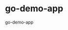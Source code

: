 # go-demo-app
go-demo-app
	 

	 

	 

	 

	 

	 

	 

	 

	 

	 

	 

	 

	 

	 

	 

	 

	 

	 

	 

	 

	 

	 

	 

	 

	 

	 

	 

	 

	 

	 

	 

	 

	 

	 

	 

	 

	 

	 

	 

	 

	 

	 

	 

	 

	 

	 

	 

	 

	 

	 

	 

	 

	 

	 

	 

	 

	 

	 

	 

	 

	 

	 

	 

	 

	 

	 

	 

	 

	 

	 

	 

	 

	 

	 

	 

	 

	 

	 

	 

	 

	 

	 

	 

	 

	 

	 

	 

	 

	 

	 

	 

	 

	 

	 

	 

	 

	 

	 

	 

	 

	 

	 

	 

	 

	 

	 

	 

	 

	 

	 

	 

	 

	 

	 

	 

	 

	 

	 

	 

	 

	 

	 

	 

	 

	 

	 

	 

	 

	 

	 

	 

	 

	 

	 

	 

	 

	 

	 

	 

	 

	 

	 

	 

	 

	 

	 

	 

	 

	 

	 

	 

	 

	 

	 

	 

	 

	 

	 

	 

	 

	 

	 

	 

	 

	 

	 

	 

	 

	 

	 

	 

	 

	 

	 

	 

	 

	 

	 

	 

	 

	 

	 

	 

	 

	 

	 

	 

	 

	 

	 

	 

	 

	 

	 

	 

	 

	 

	 

	 

	 

	 

	 

	 

	 

	 

	 

	 

	 

	 

	 

	 

	 

	 

	 

	 

	 

	 

	 

	 

	 

	 

	 

	 

	 

	 

	 

	 

	 

	 

	 

	 

	 

	 

	 

	 

	 

	 

	 

	 

	 

	 

	 

	 

	 

	 

	 

	 

	 

	 

	 

	 

	 

	 

	 

	 

	 

	 

	 

	 

	 

	 

	 

	 

	 

	 

	 

	 

	 

	 

	 

	 

	 

	 

	 

	 

	 

	 

	 

	 

	 

	 

	 

	 

	 

	 

	 

	 

	 

	 

	 

	 

	 

	 

	 

	 

	 

	 

	 

	 

	 

	 

	 

	 

	 

	 

	 

	 

	 

	 

	 

	 

	 

	 

	 

	 

	 

	 

	 

	 

	 

	 

	 

	 

	 

	 

	 

	 

	 

	 

	 

	 

	 

	 

	 

	 

	 

	 

	 

	 

	 

	 

	 

	 

	 

	 

	 

	 

	 

	 

	 

	 

	 

	 

